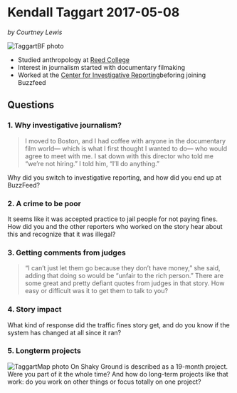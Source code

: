 # Kendall Taggart 2017-05-08

*by Courtney Lewis*

![TaggartBF photo](https://img.buzzfeed.com/buzzfeed-static/static/2015-04/21/19/user_images/webdr03/kendalltaggart-v2-12672-1429659051-22_large.jpg)
- Studied anthropology at [Reed College](http://www.reed.edu/about_reed/)
- Interest in journalism started with documentary filmaking
- Worked at the [Center for Investigative Reporting](http://www.cironline.org/)beforing joining Buzzfeed 
## Questions

### 1. Why investigative journalism?
>I moved to Boston, and I had coffee with anyone in the documentary film world— which is what I first thought I wanted to do— who would agree to meet with me. I sat down with this director who told me “we’re not hiring.” I told him, “I’ll do anything.”

Why did you switch to investigative reporting, and how did you end up at BuzzFeed?

### 2. A crime to be poor
It seems like it was accepted practice to jail people for not paying fines. How did you and the other reporters who worked on the story hear about this and recognize that it was illegal? 

### 3. Getting comments from judges
>  “I can’t just let them go because they don’t have money,” she said, adding that doing so would be “unfair to the rich person.”
There are some great and pretty defiant quotes from judges in that story. How easy or difficult was it to get them to talk to you?

### 4. Story impact
What kind of response did the traffic fines story get, and do you know if the system has changed at all since it ran? 

### 5. Longterm projects
![TaggartMap photo](taggartMap.jpg)
On Shaky Ground is described as a 19-month project. Were you part of it the whole time? And how do long-term projects like that work: do you work on other things or focus totally on one project? 

